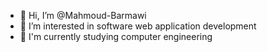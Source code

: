 - 👋 Hi, I’m @Mahmoud-Barmawi
- 👀 I’m interested in software web application development
- 🌱 I'm currently studying computer engineering



